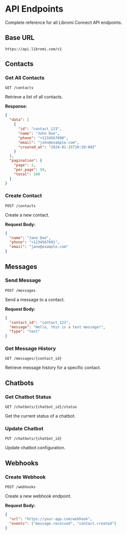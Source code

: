 # API Endpoints

Complete reference for all Libromi Connect API endpoints.

## Base URL

```text
https://api.libromi.com/v1
```

## Contacts

### Get All Contacts

```http
GET /contacts
```

Retrieve a list of all contacts.

**Response:**

```json
{
  "data": [
    {
      "id": "contact_123",
      "name": "John Doe",
      "phone": "+1234567890",
      "email": "john@example.com",
      "created_at": "2024-01-15T10:30:00Z"
    }
  ],
  "pagination": {
    "page": 1,
    "per_page": 50,
    "total": 100
  }
}
```

### Create Contact

```http
POST /contacts
```

Create a new contact.

**Request Body:**

```json
{
  "name": "Jane Doe",
  "phone": "+1234567891",
  "email": "jane@example.com"
}
```

## Messages

### Send Message

```http
POST /messages
```

Send a message to a contact.

**Request Body:**

```json
{
  "contact_id": "contact_123",
  "message": "Hello, this is a test message!",
  "type": "text"
}
```

### Get Message History

```http
GET /messages/{contact_id}
```

Retrieve message history for a specific contact.

## Chatbots

### Get Chatbot Status

```http
GET /chatbots/{chatbot_id}/status
```

Get the current status of a chatbot.

### Update Chatbot

```http
PUT /chatbots/{chatbot_id}
```

Update chatbot configuration.

## Webhooks

### Create Webhook

```http
POST /webhooks
```

Create a new webhook endpoint.

**Request Body:**

```json
{
  "url": "https://your-app.com/webhook",
  "events": ["message.received", "contact.created"]
}
```
